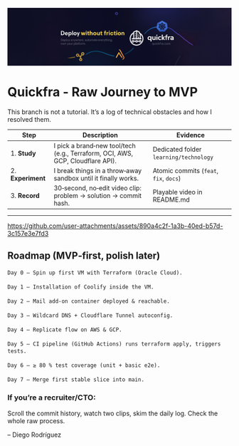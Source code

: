![](https://github.com/Quickfra/quickfra/raw/main/assets/banner.png)
# Quickfra - Raw Journey to MVP

This branch is not a tutorial. It’s a log of technical obstacles and how I resolved them.

| Step | Description | Evidence |
|------|-------------|----------|
| 1. **Study** | I pick a brand‑new tool/tech (e.g., Terraform, OCI, AWS, GCP, Cloudflare API). | Dedicated folder `learning/technology` |
| 2. **Experiment** | I break things in a throw‑away sandbox until it finally works. | Atomic commits (`feat`, `fix`, `docs`) |
| 3. **Record** | 30‑second, no‑edit video clip: problem → solution → commit hash. | Playable video in README.md |

---


https://github.com/user-attachments/assets/890a4c2f-1a3b-40ed-b57d-3c157e3e7fd3

## Roadmap (MVP‑first, polish later)

    Day 0 – Spin up first VM with Terraform (Oracle Cloud).

    Day 1 – Installation of Coolify inside the VM.

    Day 2 – Mail add‑on container deployed & reachable.

    Day 3 – Wildcard DNS + Cloudflare Tunnel autoconfig.

    Day 4 – Replicate flow on AWS & GCP.

    Day 5 – CI pipeline (GitHub Actions) runs terraform apply, triggers tests.

    Day 6 – ≥ 80 % test coverage (unit + basic e2e).

    Day 7 – Merge first stable slice into main.


### If you’re a recruiter/CTO:
Scroll the commit history, watch two clips, skim the daily log. Check the whole raw process.

– Diego Rodríguez